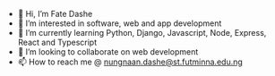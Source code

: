 - 👋 Hi, I’m Fate Dashe
- 👀 I’m interested in software, web and app development
- 🌱 I’m currently learning Python, Django, Javascript, Node, Express, React and Typescript 
- 💞️ I’m looking to collaborate on web development
- 📫 How to reach me @ nungnaan.dashe@st.futminna.edu.ng

<!---
Archangel/Archangel is a ✨ special ✨ repository because its `README.md` (this file) appears on your GitHub profile.
You can click the Preview link to take a look at your changes.
--->
